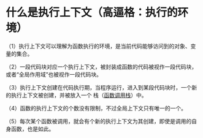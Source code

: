 什么是执行上下文（高逼格：执行的环境）
=======

（1）执行上下文可以理解为函数执行的环境，是当前代码能够访问到的对象、变量的集合。

（2）一段代码块对应一个执行上下文，被封装成函数的代码被视作一段代码块，或者“全局作用域”也被视作一段代码块。

（3）执行上下文创建在代码执行期，当程序运行，进入到某段代码块时，一个新的执行上下文被创建，并被放入一个 栈（[函数调用栈](./fnStack.md)）中。

（4）函数的执行上下文的个数没有限制，不过全局上下文只有唯一的一个。

（5）每次某个函数被调用，就会有个新的执行上下文为其创建，即使是调用的自身函数，也是如此。
